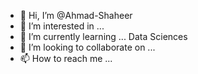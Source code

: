 - 👋 Hi, I’m @Ahmad-Shaheer
- 👀 I’m interested in ...
- 🌱 I’m currently learning ... Data Sciences
- 💞️ I’m looking to collaborate on ...
- 📫 How to reach me ...

<!---
Ahmad-Shaheer/Ahmad-Shaheer is a ✨ special ✨ repository because its `README.md` (this file) appears on your GitHub profile.
You can click the Preview link to take a look at your changes.
--->
